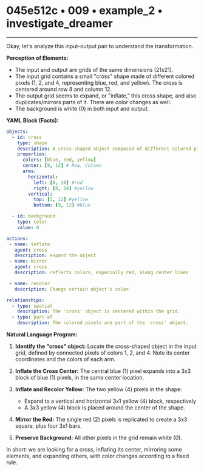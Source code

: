 # 045e512c • 009 • example_2 • investigate_dreamer

---
Okay, let's analyze this input-output pair to understand the transformation.

**Perception of Elements:**

*   The input and output are grids of the same dimensions (21x21).
*   The input grid contains a small "cross" shape made of different colored pixels (1, 2, and 4, representing blue, red, and yellow). The cross is centered around row 8 and column 12.
*   The output grid seems to expand, or "inflate," this cross shape, and also duplicates/mirrors parts of it. There are color changes as well.
*   The background is white (0) in both input and output.

**YAML Block (Facts):**



```yaml
objects:
  - id: cross
    type: shape
    description: A cross-shaped object composed of different colored pixels.
    properties:
      colors: [blue, red, yellow]
      center: [8, 12] # Row, Column
      arms:
        horizontal:
          left: [8, 10] #red
          right: [8, 14] #yellow
        vertical:
          top: [5, 12] #yellow
          bottom: [9, 12] #blue

  - id: background
    type: color
    value: 0

actions:
 - name: inflate
   agent: cross
   description: expand the object
 - name: mirror
   agent: cross
   description: reflects colors, especially red, along center lines

 - name: recolor
   description: Change certain object's color

relationships:
  - type: spatial
    description: The 'cross' object is centered within the grid.
  - type: part-of
    description: The colored pixels are part of the 'cross' object.
```



**Natural Language Program:**

1.  **Identify the "cross" object:** Locate the cross-shaped object in the input grid, defined by connected pixels of colors 1, 2, and 4. Note its center coordinates and the colors of each arm.

2.  **Inflate the Cross Center:** The central blue (1) pixel expands into a 3x3 block of blue (1) pixels, in the same center location.

3.  **Inflate and Recolor Yellow:** The two yellow (4) pixels in the shape:
    *   Expand to a vertical and horizontal 3x1 yellow (4) block, respectively
    *   A 3x3 yellow (4) block is placed around the center of the shape.

4. **Mirror the Red:** The single red (2) pixels is replicated to create a 3x3 square, plus four 3x1 bars.

5.  **Preserve Background:** All other pixels in the grid remain white (0).

In short: we are looking for a cross, inflating its center, mirroring some
elements, and expanding others, with color changes according to a fixed rule.

